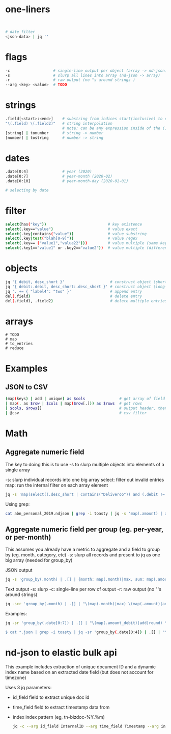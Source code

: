 

# one-liners

```bash


# date filter
<json-data> | jq ''
```

# flags

```bash
-c                   # single-line output per object (array -> nd-json)
-s                   # slurp all lines into array (nd-json -> array) 
-r                   # raw output (no "s around strings )
--arg <key> <value>  # TODO
```

# strings

```bash
.field[<start>:<end>]    # substring from indices start(inclusive) to end(exclusive)
"\(.field) \(.field2)"   # string interpolation
                         # note: can be any expression inside of the ()'s
[string] | tonumber      # string -> number
[number] | tostring      # number -> string
```

# dates

```bash
.date[0:4]               # year (2020)
.date[0:7]               # year-month (2020-02)
.date[0:10]              # year-month-day (2020-01-01)

# selecting by date

```



# filter

```bash
select(has("key"))                           # key existence
select(.key=="value")                        # value exact
select(.key|contains("value"))               # value substring
select(.key|test("blah[0-9]"))               # value regex
select(.key== ("value1","value22")))         # value multiple (same key)  
select(.key1=="value1" or .key2=="value2"))  # value multiple (different keys)
```

# objects

```bash
jq '{ debit, desc_short }'                    # construct object (short-form)
jq '{ debit:.debit, desc_short:.desc_short }' # construct object (long-form)
jq '. += { "label4": "two" }'                 # append entry 
del(.field)                                   # delete entry
del(.field1, .field2)                         # delete multiple entries
```

# arrays

```
# TODO
# map
# to_entries
# reduce
```





# Examples

## JSON to CSV

```bash
(map(keys) | add | unique) as $cols               # get array of field names
| map(. as $row | $cols | map($row[.])) as $rows  # get rows
| $cols, $rows[]                                  # output header, then rows  
| @csv                                            # csv filter

```



# Math

## Aggregate numeric field

The key to doing this is to use -s to slurp multiple objects into elements of a single array

-s: slurp individual records into one big array
select: filter out invalid entries
map: run the internal filter on each array element

```bash
jq -s 'map(select((.desc_short | contains("Deliveroo")) and (.debit != "") and (.debit != "Amount debit")) | .debit | tonumber) | add'
```


Using grep:

```bash
cat abn_personal_2019.ndjson | grep -i toasty | jq -s 'map(.amount) | add'
```


## Aggregate numeric field per group (eg. per-year, or per-month)

This assumes you already have a metric to aggregate and a field to group by (eg. month, category, etc)
-s: slurp all records and present to jq as one big array (needed for group_by)

JSON output

```bash
jq -s 'group_by(.month) | .[] | {month: map(.month)|max, sum: map(.amount)|add}'
```


Text output
-s: slurp
-c: single-line per row of output
-r: raw output (no "'s around strings)

```bash
jq -scr 'group_by(.month) | .[] | "\(map(.month)|max) \(map(.amount)|add)'
```

Examples:

```bash
jq -sr 'group_by(.date[0:7]) | .[] | "\(map(.amount_debit)|add|round) \(map(.date[0:7])|max)"

$ cat *.json | grep -i toasty | jq -sr 'group_by(.date[0:4]) | .[] | "\(map(.amount_debit)|add|round) \(map(.date[0:4])|max)"'
```





# nd-json to elastic bulk api

This example includes extraction of unique document ID and a dynamic index name based on an extracted date field (but does not account for timezone)

Uses 3 jq parameters:
- id_field        field to extract unique doc id
- time_field      field to extract timestamp data from
- index           index pattern (eg, tn-bizdoc-%Y.%m)

    ```bash
    jq -c --arg id_field InternalID --arg time_field Timestamp --arg index "tn-bizdoc-%Y.%m" '{ index: { _index: (.[$time_field][0:19] + "Z" | fromdate | strftime($index)), _id: .[$id_field] }},.' ${input-ndjson} > ${output-bulkapi} 
    ```



